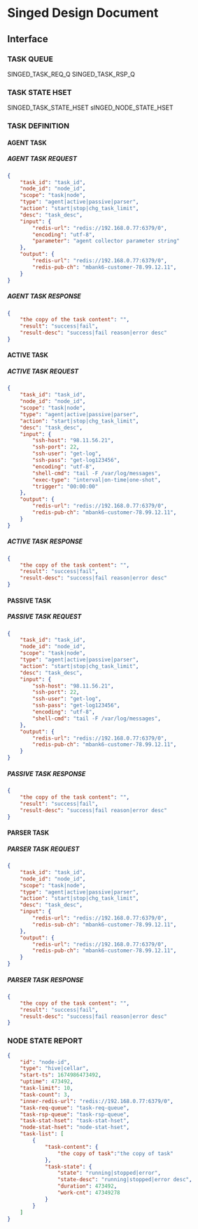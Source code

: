 # Singed Design Document

## Interface

### TASK QUEUE

SINGED_TASK_REQ_Q
SINGED_TASK_RSP_Q

### TASK STATE HSET

SINGED_TASK_STATE_HSET
sINGED_NODE_STATE_HSET

### TASK DEFINITION

#### AGENT TASK

##### AGENT TASK REQUEST

```json
{
    "task_id": "task_id",
    "node_id": "node_id",
    "scope": "task|node",
    "type": "agent|active|passive|parser",
    "action": "start|stop|chg_task_limit",
    "desc": "task_desc",
    "input": {
        "redis-url": "redis://192.168.0.77:6379/0",
        "encoding": "utf-8",
        "parameter": "agent collector parameter string"
    },
    "output": {
        "redis-url": "redis://192.168.0.77:6379/0",
        "redis-pub-ch": "mbank6-customer-78.99.12.11",
    }
}
```

##### AGENT TASK RESPONSE

```json
{
    "the copy of the task content": "",
    "result": "success|fail",
    "result-desc": "success|fail reason|error desc"
}
```

#### ACTIVE TASK

##### ACTIVE TASK REQUEST

```json
{
    "task_id": "task_id",
    "node_id": "node_id",
    "scope": "task|node",
    "type": "agent|active|passive|parser",
    "action": "start|stop|chg_task_limit",
    "desc": "task_desc",
    "input": {
        "ssh-host": "98.11.56.21",
        "ssh-port": 22,
        "ssh-user": "get-log",
        "ssh-pass": "get-log123456",
        "encoding": "utf-8",
        "shell-cmd": "tail -F /var/log/messages",
        "exec-type": "interval|on-time|one-shot",
        "trigger": "00:00:00"
    },
    "output": {
        "redis-url": "redis://192.168.0.77:6379/0",
        "redis-pub-ch": "mbank6-customer-78.99.12.11",
    }
}
```

##### ACTIVE TASK RESPONSE

```json
{
    "the copy of the task content": "",
    "result": "success|fail",
    "result-desc": "success|fail reason|error desc"
}
```

#### PASSIVE TASK

##### PASSIVE TASK REQUEST

```json
{
    "task_id": "task_id",
    "node_id": "node_id",
    "scope": "task|node",
    "type": "agent|active|passive|parser",
    "action": "start|stop|chg_task_limit",
    "desc": "task_desc",
    "input": {
        "ssh-host": "98.11.56.21",
        "ssh-port": 22,
        "ssh-user": "get-log",
        "ssh-pass": "get-log123456",
        "encoding": "utf-8",
        "shell-cmd": "tail -F /var/log/messages",
    },
    "output": {
        "redis-url": "redis://192.168.0.77:6379/0",
        "redis-pub-ch": "mbank6-customer-78.99.12.11",
    }
}
```

##### PASSIVE TASK RESPONSE

```json
{
    "the copy of the task content": "",
    "result": "success|fail",
    "result-desc": "success|fail reason|error desc"
}
```

#### PARSER TASK

##### PARSER TASK REQUEST

```json
{
    "task_id": "task_id",
    "node_id": "node_id",
    "scope": "task|node",
    "type": "agent|active|passive|parser",
    "action": "start|stop|chg_task_limit",
    "desc": "task_desc",
    "input": {
        "redis-url": "redis://192.168.0.77:6379/0",
        "redis-sub-ch": "mbank6-customer-78.99.12.11",
    },
    "output": {
        "redis-url": "redis://192.168.0.77:6379/0",
        "redis-pub-ch": "mbank6-customer-78.99.12.11",
    }
}
```

##### PARSER TASK RESPONSE

```json
{
    "the copy of the task content": "",
    "result": "success|fail",
    "result-desc": "success|fail reason|error desc"
}
```

### NODE STATE REPORT

```json
{
    "id": "node-id",
    "type": "hive|cellar",
    "start-ts": 1674986473492,
    "uptime": 473492,
    "task-limit": 10,
    "task-count": 3,
    "inner-redis-url": "redis://192.168.0.77:6379/0",
    "task-req-queue": "task-req-queue",
    "task-rsp-queue": "task-rsp-queue",
    "task-stat-hset": "task-stat-hset",
    "node-stat-hset": "node-stat-hset",
    "task-list": [
        {
            "task-content": {
                "the copy of task":"the copy of task"
            },
            "task-state": {
                "state": "running|stopped|error",
                "state-desc": "running|stopped|error desc",
                "duration": 473492,
                "work-cnt": 47349278
            }
        }
    ]
}
```
